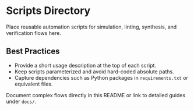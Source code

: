 # Scripts Directory

Place reusable automation scripts for simulation, linting, synthesis, and verification flows here.

## Best Practices

- Provide a short usage description at the top of each script.
- Keep scripts parameterized and avoid hard-coded absolute paths.
- Capture dependencies such as Python packages in `requirements.txt` or equivalent files.

Document complex flows directly in this README or link to detailed guides under `docs/`.
